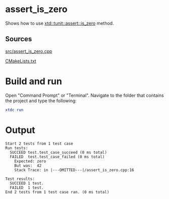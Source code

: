 # assert_is_zero

Shows how to use [xtd::tunit::assert::is_zero](../../../../src/xtd.tunit/include/xtd/tunit/assert.h) method.

## Sources

[src/assert_is_zero.cpp](src/assert_is_zero.cpp)

[CMakeLists.txt](CMakeLists.txt)

# Build and run

Open "Command Prompt" or "Terminal". Navigate to the folder that contains the project and type the following:

```cmake
xtdc run
```

# Output

```
Start 2 tests from 1 test case
Run tests:
  SUCCEED test.test_case_succeed (0 ms total)
  FAILED  test.test_case_failed (0 ms total)
    Expected: zero
    But was:  42
    Stack Trace: in |---OMITTED---|/assert_is_zero.cpp:16

Test results:
  SUCCEED 1 test.
  FAILED  1 test.
End 2 tests from 1 test case ran. (0 ms total)
```
